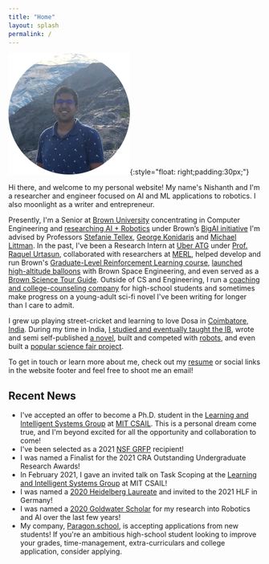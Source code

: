 ```yaml
---
title: "Home"
layout: splash
permalink: /
---
```



![Me](/images/me_circle.png){:style="float: right;padding:30px;"}

Hi there, and welcome to my personal website! My name's Nishanth and I'm a researcher and engineer focused on AI and ML applications to robotics. I also moonlight as a writer and entrepreneur.

Presently, I'm a Senior at [Brown University](https://www.brown.edu/) concentrating in Computer Engineering and [researching AI + Robotics](https://nishanthjkumar.com/research/) under Brown’s [BigAI initiative](http://bigai.cs.brown.edu/) I'm advised by Professors [Stefanie Tellex](https://cs.brown.edu/people/stellex/), [George Konidaris](http://cs.brown.edu/people/gdk/) and [Michael Littman](http://cs.brown.edu/~mlittman/). In the past, I've been a Research Intern at [Uber ATG](https://www.uber.com/ca/en/atg/research-and-development/) under [Prof. Raquel Urtasun](http://www.cs.toronto.edu/~urtasun/), collaborated with researchers at [MERL](https://www.merl.com/research/), helped develop and run Brown's [Graduate-Level Reinforcement Learning course](http://cs.brown.edu/courses/cs2951f/), [launched high-altitude balloons](https://brownspace.org/rd/) with Brown Space Engineering, and even served as a [Brown Science Tour Guide](https://www.brown.edu/admission/undergraduate/visit/physical-sciences-tour). Outside of CS and Engineering, I run a [coaching and college-counseling company](https://www.paragon.school/) for high-school students and sometimes make progress on a young-adult sci-fi novel I've been writing for longer than I care to admit.

I grew up playing street-cricket and learning to love Dosa in [Coimbatore, India](https://www.google.com/maps/place/Coimbatore,+Tamil+Nadu,+India/@11.0116773,76.8268011,11z/data=!3m1!4b1!4m5!3m4!1s0x3ba859af2f971cb5:0x2fc1c81e183ed282!8m2!3d11.0168445!4d76.9558321). During my time in India, [I studied and eventually taught the IB](http://tipskovai.com/news-events/maths-geek-nishanth-kumar/), wrote and semi self-published [a novel](https://books.google.com/books/about/The_Book_of_the_Heavens.html?id=U_AKZPObpxsC), built and competed with [robots](https://www.thehindu.com/news/cities/Coimbatore/coimbatore-students-bag-award-in-robotics-contest/article7258141.ece), and even built a [popular science fair project](https://www.youtube.com/watch?v=QvA7EftdSak).

To get in touch or learn more about me, check out my [resume](/misc_files/Resume_September_2020.pdf) or social links in the website footer and feel free to shoot me an email!

## Recent News
* I've accepted an offer to become a Ph.D. student in the [Learning and Intelligent Systems Group](https://lis.csail.mit.edu/) at [MIT CSAIL](https://www.csail.mit.edu/). This is a personal dream come true, and I'm beyond excited for all the opportunity and collaboration to come!
* I've been selected as a 2021 [NSF GRFP](https://engineering.brown.edu/news/2021-03-29/nsf-graduate-research-award) recipient!
* I was named a Finalist for the 2021 CRA Outstanding Undergraduate Research Awards!
* In February 2021, I gave an invited talk on Task Scoping at the [Learning and Intelligent Systems Group](https://lis.csail.mit.edu/) at MIT CSAIL!
* I was named a [2020 Heidelberg Laureate](https://www.heidelberg-laureate-forum.org/) and invited to the 2021 HLF in Germany!
* I was named a [2020 Goldwater Scholar](https://goldwater.scholarsapply.org/) for my research into Robotics and AI over the last few years!
* My company, [Paragon.school](https://www.paragon.school/), is accepting applications from new students! If you're an ambitious high-school student looking to improve your grades, time-management, extra-curriculars and college application, consider applying.